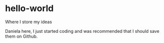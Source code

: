 # hello-world
Where I store my ideas

Daniela here, I just started coding and was recommended that I should save them on Github.
